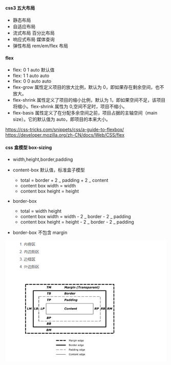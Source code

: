 #### css3 五大布局

- 静态布局
- 自适应布局
- 流式布局 百分比布局
- 响应式布局 媒体查询
- 弹性布局 rem/em/flex 布局

#### flex

- flex: 0 1 auto 默认值
- flex: 1 1 auto auto
- flex: 0 0 auto auto
- flex-grow 属性定义项目的放大比例，默认为 0，即如果存在剩余空间，也不放大。
- flex-shrink 属性定义了项目的缩小比例，默认为 1，即如果空间不足，该项目将缩小。flex-shrink 属性为 0,空间不足时，项目不缩小。
- flex-basis 属性定义了在分配多余空间之前，项目占据的主轴空间（main size）。它的默认值为 auto，即项目的本来大小。

<https://css-tricks.com/snippets/css/a-guide-to-flexbox/>
<https://developer.mozilla.org/zh-CN/docs/Web/CSS/flex>

#### css 盒模型 box-sizing

- width,height,border,padding

- content-box 默认值，标准盒子模型

  - total = border + 2 _ padding + 2 _ content
  - content box width = width
  - content box height = height

- border-box

  - total = width height
  - content box width = width - 2 _ border - 2 _ padding
  - content box height = height - 2 _ border - 2 _ padding

- border-box 不包含 margin

![css 盒模型](../../public/clipboard-css.png)
